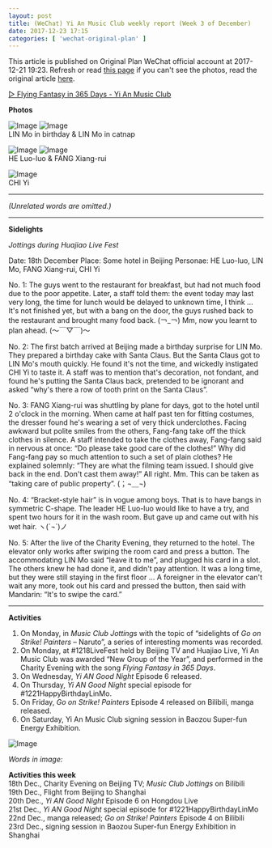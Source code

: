 ```yaml
---
layout: post
title: (WeChat) Yi An Music Club weekly report (Week 3 of December)
date: 2017-12-23 17:15
categories: [ 'wechat-original-plan' ]
---
```


This article is published on Original Plan WeChat official account at 2017-12-21 19:23. Refresh or read [this page](https://github.com/Quadrifolium/originalplan/blob/gh-pages/_posts/WeChat/2017-12-23-WeChat-Original-Plan.md) if you can't see the photos, read the original article [here](https://mp.weixin.qq.com/s/eUrPbBZfM8w1dDOaKDfsZg).

<!-- more -->

[▷ Flying Fantasy in 365 Days - Yi An Music Club](https://res.wx.qq.com/voice/getvoice?mediaid=MzIwOTY2ODc4MV8yMjQ3NDg0Mzg2)

**Photos**

![Image](https://mmbiz.qpic.cn/mmbiz_jpg/XOMVurd7hjQU8AKGxk6BtAwtI1gOr3iaNiccw82KlrzibEQia2eywwHpm3tbVqI3wavrI8VolamWVUrN2IicpQIsHAg/) ![Image](https://mmbiz.qpic.cn/mmbiz_jpg/XOMVurd7hjQU8AKGxk6BtAwtI1gOr3iaNVvibtia1PP5nmaIEu0mSDGWbZ6nibGib3wyINObQ6CEkicfKeXOqiaklPvyQ/)  
LIN Mo in birthday & LIN Mo in catnap

![Image](https://mmbiz.qpic.cn/mmbiz_jpg/XOMVurd7hjQU8AKGxk6BtAwtI1gOr3iaNdiaeDFUYh07cBiaZsichphZoicTbOfgaibWibGxZPzVeMw8lxreBV4lP9keQ/) ![Image](https://mmbiz.qpic.cn/mmbiz_jpg/XOMVurd7hjQU8AKGxk6BtAwtI1gOr3iaNcUDic0bsZBNROTew1bungUqhrEfNKwXlKPeqdfGcyep2O5MLOiacVWDQ/)  
HE Luo-luo & FANG Xiang-rui

![Image](https://mmbiz.qpic.cn/mmbiz_jpg/XOMVurd7hjQU8AKGxk6BtAwtI1gOr3iaNXiaOLma0LPXBV0a4LWKOJo9a6BrxB4rUJrUz2wrupwygONFDDD2Eib2A/)  
CHI Yi

---

*(Unrelated words are omitted.)*

---

**Sidelights**

*Jottings during Huajiao Live Fest*

Date: 18th December
Place: Some hotel in Beijing
Personae: HE Luo-luo, LIN Mo, FANG Xiang-rui, CHI Yi

No. 1:
The guys went to the restaurant for breakfast, but had not much food due to the poor appetite. Later, a staff told them: the event today may last very long, the time for lunch would be delayed to unknown time, I think … It's not finished yet, but with a bang on the door, the guys rushed back to the restaurant and brought many food back. (￢_￢) Mm, now you learnt to plan ahead. (～￣▽￣)～

No. 2:
The first batch arrived at Beijing made a birthday surprise for LIN Mo. They prepared a birthday cake with Santa Claus. But the Santa Claus got to LIN Mo's mouth quickly. He found it's not the time, and wickedly instigated CHI Yi to taste it. A staff was to mention that's decoration, not fondant, and found he's putting the Santa Claus back, pretended to be ignorant and asked “why's there a row of tooth print on the Santa Claus”.

No. 3:
FANG Xiang-rui was shuttling by plane for days, got to the hotel until 2 o'clock in the morning. When came at half past ten for fitting costumes, the dresser found he's wearing a set of very thick underclothes. Facing awkward but polite smiles from the others, Fang-fang take off the thick clothes in silence. A staff intended to take the clothes away, Fang-fang said in nervous at once: “Do please take good care of the clothes!” Why did Fang-fang pay so much attention to such a set of plain clothes? He explained solemnly: “They are what the filming team issued. I should give back in the end. Don't cast them away!” All right. Mm. This can be taken as “taking care of public property”. (；¬＿¬)

No. 4:
“Bracket-style hair” is in vogue among boys. That is to have bangs in symmetric C-shape. The leader HE Luo-luo would like to have a try, and spent two hours for it in the wash room. But gave up and came out with his wet hair. ヽ(´¬`)ノ

No. 5:
After the live of the Charity Evening, they returned to the hotel. The elevator only works after swiping the room card and press a button. The accommodating LIN Mo said “leave it to me”, and plugged his card in a slot. The others knew he had done it, and didn't pay attention. It was a long time, but they were still staying in the first floor … A foreigner in the elevator can't wait any more, took out his card and pressed the button, then said with Mandarin: “It's to swipe the card.”

---

**Activities**

1. On Monday, in *Music Club Jottings* with the topic of “sidelights of *Go on Strike! Painters* – Naruto”, a series of interesting moments was recorded.
2. On Monday, at #1218LiveFest held by Beijing TV and Huajiao Live, Yi An Music Club was awarded “New Group of the Year”, and performed in the Charity Evening with the song *Flying Fantasy in 365 Days*.
3. On Wednesday, *Yi AN Good Night* Episode 6 released.
4. On Thursday, *Yi AN Good Night* special episode for #1221HappyBirthdayLinMo.
5. On Friday, *Go on Strike! Painters* Episode 4 released on Bilibili, manga released.
6. On Saturday, Yi An Music Club signing session in Baozou Super-fun Energy Exhibition.

![Image](https://mmbiz.qpic.cn/mmbiz_png/XOMVurd7hjQU8AKGxk6BtAwtI1gOr3iaN1XSDeib25ZPvRMC4hkhnnfXTBCawB7iacVpnXWR9KibafFhJBUibaic8d8g/)

*Words in image:*

**Activities this week**  
18th Dec., Charity Evening on Beijing TV; *Music Club Jottings* on Bilibili  
19th Dec., Flight from Beijing to Shanghai  
20th Dec., *Yi AN Good Night* Episode 6 on Hongdou Live  
21st Dec., *Yi AN Good Night* special episode for #1221HappyBirthdayLinMo  
22nd Dec., manga released; *Go on Strike! Painters* Episode 4 on Bilibili  
23rd Dec., signing session in Baozou Super-fun Energy Exhibition in Shanghai
